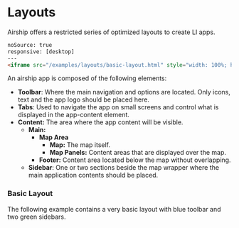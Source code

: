 # Layouts

Airship offers a restricted series of optimized layouts to create LI apps.

```html
noSource: true
responsive: [desktop]
---
<iframe src="/examples/layouts/basic-layout.html" style="width: 100%; height: 100%;">
```

An airship app is composed of the following elements:

- **Toolbar**: Where the main navigation and options are located. Only icons, text and the app logo should be placed here.
- **Tabs**: Used to navigate the app on small screens and control what is displayed in the app-content element.
- **Content:** The area where the app content will be visible.
  - **Main:**
    - **Map Area**
      - **Map:** The map itself.
      - **Map Panels:** Content areas that are displayed over the map.
    - **Footer:** Content area located below the map without overlapping.
  - **Sidebar**: One or two sections beside the map wrapper where the main application contents should be placed.


### Basic Layout

The following example contains a very basic layout with blue toolbar and two green sidebars.
